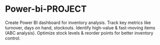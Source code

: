 # Power-bi-PROJECT
Create Power BI dashboard for inventory analysis. Track key metrics like turnover, days on hand, stockouts. Identify high-value &amp; fast-moving items (ABC analysis). Optimize stock levels &amp; reorder points for better inventory control.
